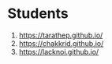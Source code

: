 # Students

1. https://tarathep.github.io/
2. https://chakkrid.github.io/
3. https://lacknoi.github.io/
